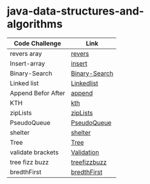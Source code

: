 # java-data-structures-and-algorithms

| Code Challenge | Link |
|----------------|------|
| revers aray    |[revers](challenge/readme.md)|
| Insert-array   | [insert](day2/day2ch.md)|
| Binary-Search  |[Binary-Search](day3/d3.md)|
| Linked list  | [Linkedlist](linked/day5.md)|
| Append Befor After | [append](linked/day5.md)|
| KTH  | [kth](day7/d7.md)|
|  zipLists     |      [zipLists](day8/d8.md)      |
| PseudoQueue   |   [PseudoQueue](day11/d11.md)      |
| shelter     | [shelter](day12/d12.md)      |
| Tree     | [Tree](day15/d15.md)      |
|  validate brackets  | [Validation](day13/d13.md)      |
|  tree fizz buzz  | [treefizzbuzz](day18/d18.md)      |
|  bredthFirst | [bredthFirst](day17/d17.md)      |
